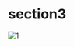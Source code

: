 # section3

![1](https://user-images.githubusercontent.com/91760639/187352997-7f89df90-60ba-4d90-8d9d-c5e6bf92a914.jpg)
